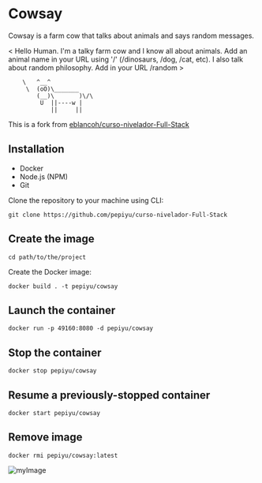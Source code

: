 # Cowsay


Cowsay is a farm cow that talks about animals and says random messages.

< Hello Human. I'm a talky farm cow and I know all about animals. Add an animal name in your URL using '/' (/dinosaurs, /dog, /cat, etc). I also talk about random philosophy. Add in your URL /random >

        \   ^__^
         \  (oO)\_______
            (__)\       )\/\
             U  ||----w |
                ||     ||


This is a fork from
<a href="https://github.com/eblancoh/curso-nivelador-Full-Stack">eblancoh/curso-nivelador-Full-Stack</a>


## Installation

* Docker
* Node.js (NPM)
* Git

Clone the repository to your machine using CLI:

```
git clone https://github.com/pepiyu/curso-nivelador-Full-Stack
```

## Create the image


```
cd path/to/the/project
```

Create the Docker image:

```
docker build . -t pepiyu/cowsay
```
## Launch the container
```
docker run -p 49160:8080 -d pepiyu/cowsay
```

## Stop the container
```
docker stop pepiyu/cowsay
```

## Resume a previously-stopped container
```
docker start pepiyu/cowsay
```

## Remove image
```
docker rmi pepiyu/cowsay:latest
```


![myImage](https://media.giphy.com/media/XRB1uf2F9bGOA/giphy.gif)
